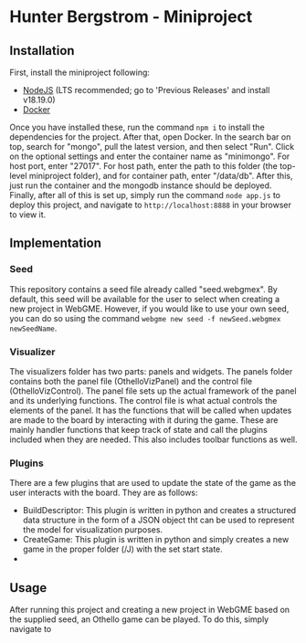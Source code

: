 # Hunter Bergstrom - Miniproject
## Installation
First, install the miniproject following:
- [NodeJS](https://nodejs.org/en/) (LTS recommended; go to 'Previous Releases' and install v18.19.0)
- [Docker](https://www.docker.com/)

Once you have installed these, run the command `npm i` to install the dependencies for the project. After that, open Docker. In the search bar on top, search for "mongo", pull the latest version, and then select "Run". Click on the optional settings and enter the container name as "minimongo". For host port, enter "27017". For host path, enter the path to this folder (the top-level miniproject folder), and for container path, enter "/data/db". After this, just run the container and the mongodb instance should be deployed. Finally, after all of this is set up, simply run the command `node app.js` to deploy this project, and navigate to `http://localhost:8888` in your browser to view it.

## Implementation
### Seed
This repository contains a seed file already called "seed.webgmex". By default, this seed will be available for the user to select when creating a new project in WebGME. However, if you would like to use your own seed, you can do so using the command `webgme new seed -f newSeed.webgmex newSeedName`.
### Visualizer
The visualizers folder has two parts: panels and widgets. The panels folder contains both the panel file (OthelloVizPanel) and the control file (OthelloVizControl). The panel file sets up the actual framework of the panel and its underlying functions. The control file is what actual controls the elements of the panel. It has the functions that will be called when updates are made to the board by interacting with it during the game. These are mainly handler functions that keep track of state and call the plugins included when they are needed. This also includes toolbar functions as well.
### Plugins
There are a few plugins that are used to update the state of the game as the user interacts with the board. They are as follows:
- BuildDescriptor: This plugin is written in python and creates a structured data structure in the form of a JSON object tht can be used to represent the model for visualization purposes.
- CreateGame: This plugin is written in python and simply creates a new game in the proper folder (/J) with the set start state.
- 

## Usage
After running this project and creating a new project in WebGME based on the supplied seed, an Othello game can be played. To do this, simply navigate to  